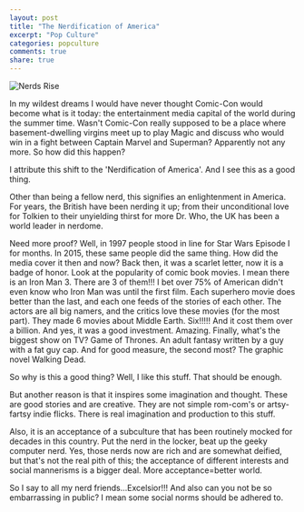 ```yaml
---
layout: post
title: "The Nerdification of America"
excerpt: "Pop Culture"
categories: popculture
comments: true
share: true
---
```


![Nerds Rise](http://img.dishonline.com/dish/dyn/rs/640/x/cb/41/cb4197164fe95adad0676cdd5d0f948c.jpg)


In my wildest dreams I would have never thought Comic-Con would become what is it today: the entertainment media capital of the world during the summer time. Wasn't Comic-Con really supposed to be a place where basement-dwelling virgins meet up to play Magic and discuss who would win in a fight between Captain Marvel and Superman? Apparently not any more. So how did this happen?

I attribute this shift to the 'Nerdification of America'. And I see this as a good thing.

Other than being a fellow nerd, this signifies an enlightenment in America. For years, the British have been nerding it up; from their unconditional love for Tolkien to their unyielding thirst for more Dr. Who, the UK has been a world leader in nerdome.

Need more proof? Well, in 1997 people stood in line for Star Wars Episode I for months. In 2015, these same people did the same thing. How did the media cover it then and now? Back then, it was a scarlet letter, now it is a badge of honor. Look at the popularity of comic book movies. I mean there is an Iron Man 3. There are 3 of them!!! I bet over 75% of American didn't even know who Iron Man was until the first film. Each superhero movie does better than the last, and each one feeds of the stories of each other. The actors are all big namers, and the critics love these movies (for the most part). They made 6 movies about Middle Earth. Six!!!!! And it cost them over a billion. And yes, it was a good investment. Amazing. Finally, what's the biggest show on TV? Game of Thrones. An adult fantasy written by a guy with a fat guy cap. And for good measure, the second most? The graphic novel Walking Dead. 

So why is this a good thing? Well, I like this stuff. That should be enough. 

But another reason is that it inspires some imagination and thought. These are good stories and are creative. They are not simple rom-com's or artsy-fartsy indie flicks. There is real imagination and production to this stuff. 

Also, it is an acceptance of a subculture that has been routinely mocked for decades in this country. Put the nerd in the locker, beat up the geeky computer nerd. Yes, those nerds now are rich and are somewhat deified, but that's not the real pith of this; the acceptance of different interests and social mannerisms is a bigger deal. More acceptance=better world.  

So I say to all my nerd friends...Excelsior!!! And also can you not be so embarrassing in public? I mean some social norms should be adhered to. 

